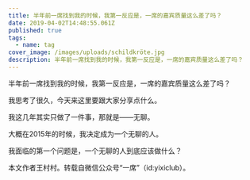 ```yaml
---
title: 半年前一席找到我的时候，我第一反应是，一席的嘉宾质量这么差了吗？
date: 2019-04-02T14:48:55.061Z
published: true
tags:
  - name: tag
cover_image: /images/uploads/schildkröte.jpg
description: 半年前一席找到我的时候，我第一反应是，一席的嘉宾质量这么差了吗？
---
```

半年前一席找到我的时候，我第一反应是，一席的嘉宾质量这么差了吗？







我思考了很久，今天来这里要跟大家分享点什么。



 



我这几年其实只做了一件事，那就是——无聊。







大概在2015年的时候，我决定成为一个无聊的人。







我面临的第一个问题是，一个无聊的人到底应该做什么？







本文作者王村村。转载自微信公众号“一席”（id:yixiclub）。
